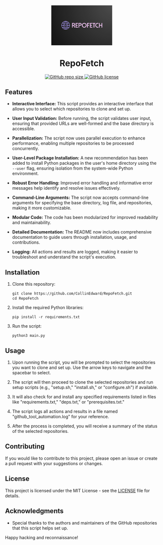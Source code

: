 <p align="center">
  <img src="https://github.com/CollinEdward/RepoFetch/raw/main/RepoFetchLogo.png" alt="RepoFetch Logo" width="200">
</p>

<h1 align="center">RepoFetch</h1>

<p align="center">
  <a href="https://github.com/CollinEdward/RepoFetch">
    <img src="https://img.shields.io/github/repo-size/CollinEdward/RepoFetch" alt="GitHub repo size">
  </a>
  <a href="https://github.com/CollinEdward/RepoFetch">
    <img src="https://img.shields.io/github/license/CollinEdward/RepoFetch" alt="GitHub license">
  </a>
</p>

## Features

- **Interactive Interface:** This script provides an interactive interface that allows you to select which repositories to clone and set up.

- **User Input Validation:** Before running, the script validates user input, ensuring that provided URLs are well-formed and the base directory is accessible.

- **Parallelization:** The script now uses parallel execution to enhance performance, enabling multiple repositories to be processed concurrently.

- **User-Level Package Installation:** A new recommendation has been added to install Python packages in the user's home directory using the `--user` flag, ensuring isolation from the system-wide Python environment.

- **Robust Error Handling:** Improved error handling and informative error messages help identify and resolve issues effectively.

- **Command-Line Arguments:** The script now accepts command-line arguments for specifying the base directory, log file, and repositories, making it more customizable.

- **Modular Code:** The code has been modularized for improved readability and maintainability.

- **Detailed Documentation:** The README now includes comprehensive documentation to guide users through installation, usage, and contributions.

- **Logging:** All actions and results are logged, making it easier to troubleshoot and understand the script's execution.

## Installation

1. Clone this repository:

   ```shell
   git clone https://github.com/CollinEdward/RepoFetch.git
   cd RepoFetch
   ```

2. Install the required Python libraries:

   ```shell
   pip install -r requirements.txt
   ```

3. Run the script:

   ```shell
   python3 main.py
   ```

## Usage

1. Upon running the script, you will be prompted to select the repositories you want to clone and set up. Use the arrow keys to navigate and the spacebar to select.

2. The script will then proceed to clone the selected repositories and run setup scripts (e.g., "setup.sh," "install.sh," or "configure.sh") if available.

3. It will also check for and install any specified requirements listed in files like "requirements.txt," "deps.txt," or "prerequisites.txt."

4. The script logs all actions and results in a file named "github_tool_automation.log" for your reference.

5. After the process is completed, you will receive a summary of the status of the selected repositories.

## Contributing

If you would like to contribute to this project, please open an issue or create a pull request with your suggestions or changes.

## License

This project is licensed under the MIT License - see the [LICENSE](LICENSE) file for details.

## Acknowledgments

- Special thanks to the authors and maintainers of the GitHub repositories that this script helps set up.

Happy hacking and reconnaissance!
